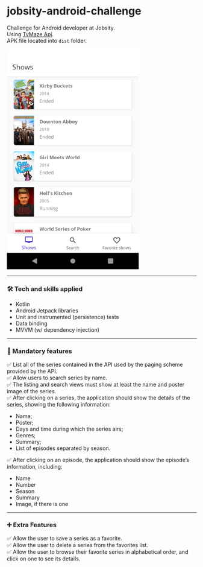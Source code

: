 # jobsity-android-challenge

Challenge for Android developer at Jobsity.<br/>
Using [TvMaze Api](https://www.tvmaze.com/api).<br/>
APK file located into `dist` folder.

<img src="screenshots/shows.png" width="350" height="584">

---

### 🛠   Tech and skills applied
- Kotlin
- Android Jetpack libraries
- Unit and instrumented (persistence) tests
- Data binding
- MVVM (w/ dependency injection)

---

### 📱   Mandatory features

✅ List all of the series contained in the API used by the paging scheme provided by the
API.<br/>
✅ Allow users to search series by name.<br/>
✅ The listing and search views must show at least the name and poster image of the
series.<br/>
✅ After clicking on a series, the application should show the details of the series, showing
the following information:
- Name;
- Poster;
- Days and time during which the series airs;
- Genres;
- Summary;
- List of episodes separated by season.

✅ After clicking on an episode, the application should show the episode’s information,
including:
- Name
- Number
- Season
- Summary
- Image, if there is one

---

### ➕   Extra Features

✅ Allow the user to save a series as a favorite.<br/>
✅ Allow the user to delete a series from the favorites list.<br/>
✅ Allow the user to browse their favorite series in alphabetical order, and click on one to
see its details.